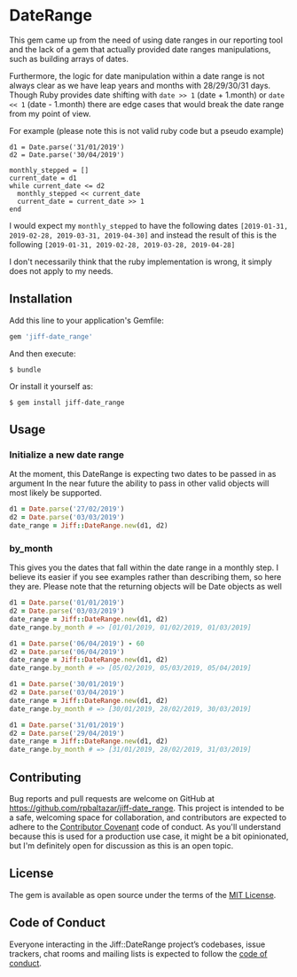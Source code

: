 # DateRange

This gem came up from the need of using date ranges in our reporting tool
and the lack of a gem that actually provided date ranges manipulations, such as
building arrays of dates.

Furthermore, the logic for date manipulation within a date range is not always
clear as we have leap years and months with 28/29/30/31 days.
Though Ruby provides date shifting with `date >> 1` (date + 1.month) or
`date << 1` (date - 1.month) there are edge cases that would break the date
range from my point of view.

For example (please note this is not valid ruby code but a pseudo example)

```
d1 = Date.parse('31/01/2019')
d2 = Date.parse('30/04/2019')

monthly_stepped = []
current_date = d1
while current_date <= d2
  monthly_stepped << current_date
  current_date = current_date >> 1
end
```
I would expect my `monthly_stepped` to have the following dates
`[2019-01-31, 2019-02-28, 2019-03-31, 2019-04-30]`
and instead the result of this is the following
`[2019-01-31, 2019-02-28, 2019-03-28, 2019-04-28]`

I don't necessarily think that the ruby implementation is wrong, it simply does
not apply to my needs.

## Installation

Add this line to your application's Gemfile:

```ruby
gem 'jiff-date_range'
```

And then execute:

    $ bundle

Or install it yourself as:

    $ gem install jiff-date_range

## Usage

### Initialize a new date range

At the moment, this DateRange is expecting two dates to be passed in as argument
In the near future the ability to pass in other valid objects will most likely be
supported.

```ruby
d1 = Date.parse('27/02/2019')
d2 = Date.parse('03/03/2019')
date_range = Jiff::DateRange.new(d1, d2)
```

### by_month

This gives you the dates that fall within the date range in a monthly step. I
believe its easier if you see examples rather than describing them, so here they
are. Please note that the returning objects will be Date objects as well

```ruby
d1 = Date.parse('01/01/2019')
d2 = Date.parse('03/03/2019')
date_range = Jiff::DateRange.new(d1, d2)
date_range.by_month # => [01/01/2019, 01/02/2019, 01/03/2019]
```

```ruby
d1 = Date.parse('06/04/2019') - 60
d2 = Date.parse('06/04/2019')
date_range = Jiff::DateRange.new(d1, d2)
date_range.by_month # => [05/02/2019, 05/03/2019, 05/04/2019]
```

```ruby
d1 = Date.parse('30/01/2019')
d2 = Date.parse('03/04/2019')
date_range = Jiff::DateRange.new(d1, d2)
date_range.by_month # => [30/01/2019, 28/02/2019, 30/03/2019]
```

```ruby
d1 = Date.parse('31/01/2019')
d2 = Date.parse('29/04/2019')
date_range = Jiff::DateRange.new(d1, d2)
date_range.by_month # => [31/01/2019, 28/02/2019, 31/03/2019]
```

## Contributing

Bug reports and pull requests are welcome on GitHub at
https://github.com/rpbaltazar/jiff-date_range. This project is intended to be a
safe, welcoming space for collaboration, and contributors are expected to adhere
to the [Contributor Covenant](http://contributor-covenant.org) code of conduct.
As you'll understand because this is used for a production use case, it might be
a bit opinionated, but I'm definitely open for discussion as this is
an open topic.

## License

The gem is available as open source under the terms of the
[MIT License](https://opensource.org/licenses/MIT).

## Code of Conduct

Everyone interacting in the Jiff::DateRange project’s codebases, issue trackers,
chat rooms and mailing lists is expected to follow the [code of conduct](https://github.com/rpbaltazar/jiff-date_range/blob/master/CODE_OF_CONDUCT.md).
